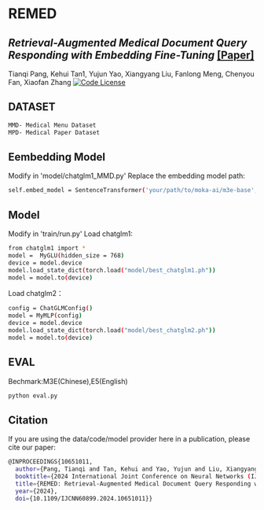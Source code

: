 # REMED
## _Retrieval-Augmented Medical Document Query Responding with Embedding Fine-Tuning_ [[Paper]](https://ieeexplore.ieee.org/document/10651011)
Tianqi Pang, Kehui Tan1, Yujun Yao, Xiangyang Liu, Fanlong Meng, Chenyou Fan, Xiaofan Zhang
[![Code License](https://img.shields.io/badge/Code%20License-Apache_2.0-green.svg)](https://github.com/Aurora-tq/medical_retrieval/main/LICENSE) 

## DATASET
```sh
MMD- Medical Menu Dataset
MPD- Medical Paper Dataset
```

## Eembedding Model
Modify in 'model/chatglm1_MMD.py'
Replace the embedding model path:
```sh
self.embed_model = SentenceTransformer('your/path/to/moka-ai/m3e-base', device)
```

## Model

Modify in 'train/run.py'
Load chatglm1:
```sh
from chatglm1 import *
model =  MyGLU(hidden_size = 768)
device = model.device
model.load_state_dict(torch.load("model/best_chatglm1.ph"))
model = model.to(device)
```

Load chatglm2：
```sh
config = ChatGLMConfig()
model = MyMLP(config)
device = model.device
model.load_state_dict(torch.load("model/best_chatglm2.ph"))
model = model.to(device)
```

## EVAL
Bechmark:M3E(Chinese),E5(English)
```sh
python eval.py
```

## Citation
If you are using the data/code/model provider here in a publication, please cite our paper:
```sh
@INPROCEEDINGS{10651011,
  author={Pang, Tianqi and Tan, Kehui and Yao, Yujun and Liu, Xiangyang and Meng, Fanlong and Fan, Chenyou and Zhang, Xiaofan},
  booktitle={2024 International Joint Conference on Neural Networks (IJCNN)}, 
  title={REMED: Retrieval-Augmented Medical Document Query Responding with Embedding Fine-Tuning}, 
  year={2024},
  doi={10.1109/IJCNN60899.2024.10651011}}
```





